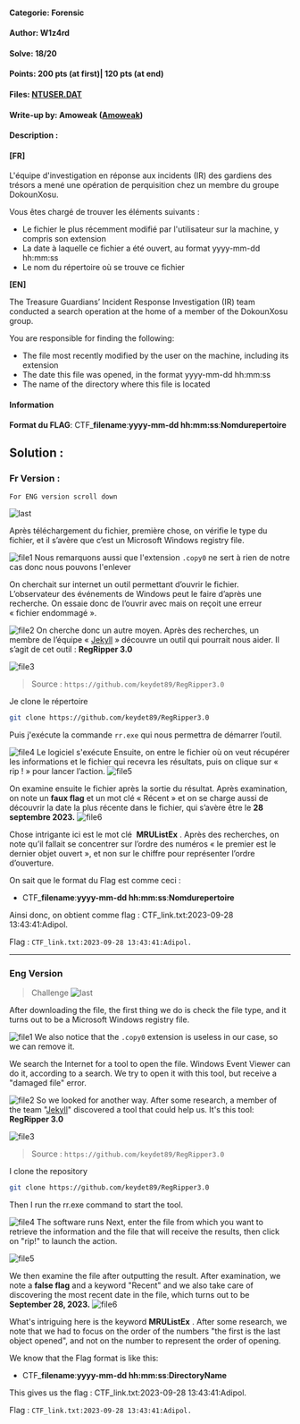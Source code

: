 #### Categorie: Forensic 
#### **Author**: W1z4rd
#### Solve: 18/20 
#### Points: 200 pts (at first)| 120 pts (at end)
#### Files: [NTUSER.DAT](./Forensic/Files/NTUSER.DAT.copy0)   
#### Write-up by: Amoweak ([Amoweak](https://twitter.com/sinaamand05))
#### Description : 
#### **[FR]**
L'équipe d'investigation en réponse aux incidents (IR) des gardiens des trésors a mené une opération de perquisition chez un membre du groupe DokounXosu.

Vous êtes chargé de trouver les éléments suivants :

- Le fichier le plus récemment modifié par l'utilisateur sur la machine, y compris son extension
- La date à laquelle ce fichier a été ouvert, au format yyyy-mm-dd hh:mm:ss
- Le nom du répertoire où se trouve ce fichier

**[EN]**

The Treasure Guardians’ Incident Response Investigation (IR) team conducted a search operation at the home of a member of the DokounXosu group.

You are responsible for finding the following:

- The file most recently modified by the user on the machine, including its extension
- The date this file was opened, in the format yyyy-mm-dd hh:mm:ss
- The name of the directory where this file is located

#### Information
**Format du FLAG**: CTF_**filename**:**yyyy-mm-dd hh:mm:ss**:**Nomdurepertoire**


## Solution :
### Fr Version : 

`For ENG version scroll down` 

 ![last](Images/lastaction.png)

Après téléchargement du fichier, première chose, on vérifie le type du fichier, et il s’avère que c’est un Microsoft Windows registry file.

![file1](Images/amo1.png)
Nous remarquons aussi que l'extension `.copy0` ne sert à rien de notre cas donc nous pouvons l'enlever

On cherchait sur internet un outil permettant d’ouvrir le fichier. L’observateur des événements de Windows peut le faire d’après une recherche. On essaie donc de l’ouvrir avec mais on reçoit une erreur « fichier endommagé ».

![file2](Images/amo2.png) 
On cherche donc un autre moyen. Après des recherches, un membre de l’équipe 
« [Jekyll](https://twitter.com/Ted_Kouhouenou) » découvre un outil qui pourrait nous aider. Il s’agit de cet outil : 
**RegRipper 3.0** 

![file3](Images/amo3.png) 
> Source : `https://github.com/keydet89/RegRipper3.0` 

Je clone le répertoire 

```bash
git clone https://github.com/keydet89/RegRipper3.0
```

Puis j'exécute la commande `rr.exe` qui nous permettra de démarrer l’outil.


![file4](Images/amo4.png)
Le logiciel s'exécute 
Ensuite, on entre le fichier où on veut récupérer les informations et le fichier qui recevra les résultats, puis on clique sur « rip ! » pour lancer l’action.
![file5](Images/amo5.png)

On examine ensuite le fichier après la sortie du résultat. 
Après examination, on note un **faux flag**  et un mot clé « Récent » et on se charge aussi de découvrir la date la plus récente dans le fichier, qui s’avère être le **28 septembre 2023.** 
![file6](Images/amo6.png)

Chose intrigante ici est le mot clé  **MRUListEx** .
Après des recherches, on note qu’il fallait se concentrer sur l’ordre des numéros « le premier est le dernier objet ouvert », et non sur le chiffre pour représenter l’ordre d’ouverture.

On sait que le format du Flag est comme ceci :
- CTF_**filename**:**yyyy-mm-dd hh:mm:ss**:**Nomdurepertoire** 


 Ainsi donc, on obtient comme flag : CTF_link.txt:2023-09-28 13:43:41:Adipol.

Flag : `CTF_link.txt:2023-09-28 13:43:41:Adipol.`

----------------------------------------------------------
### Eng Version


  > Challenge
  ![last](Images/lastaction.png)

After downloading the file, the first thing we do is check the file type, and it turns out to be a Microsoft Windows registry file.

![file1](Images/amo1.png)
We also notice that the `.copy0` extension is useless in our case, so we can remove it.

We search the Internet for a tool to open the file. Windows Event Viewer can do it, according to a search. We try to open it with this tool, but receive a "damaged file" error.

![file2](Images/amo2.png) 
So we looked for another way. After some research, a member of the team 
"[Jekyll](https://twitter.com/Ted_Kouhouenou)" discovered a tool that could help us. It's this tool: 
**RegRipper 3.0** 


![file3](Images/amo3.png) 
> Source : `https://github.com/keydet89/RegRipper3.0` 

I clone the repository
```bash
git clone https://github.com/keydet89/RegRipper3.0
```

Then I run the rr.exe command to start the tool.

![file4](Images/amo4.png)
The software runs 
Next, enter the file from which you want to retrieve the information and the file that will receive the results, then click on "rip!" to launch the action.

![file5](Images/amo5.png)

We then examine the file after outputting the result. 
After examination, we note a **false flag** and a keyword "Recent" and we also take care of discovering the most recent date in the file, which turns out to be **September 28, 2023.** 
![file6](Images/amo6.png)

What's intriguing here is the keyword **MRUListEx** .
After some research, we note that we had to focus on the order of the numbers "the first is the last object opened", and not on the number to represent the order of opening.

We know that the Flag format is like this: 
- CTF_**filename**:**yyyy-mm-dd hh:mm:ss**:**DirectoryName** 


 This gives us the flag : CTF_link.txt:2023-09-28 13:43:41:Adipol.

Flag : `CTF_link.txt:2023-09-28 13:43:41:Adipol.`